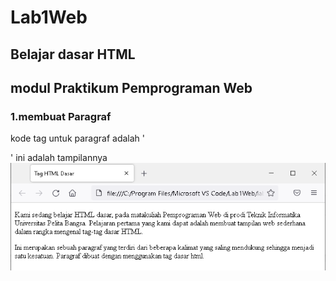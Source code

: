 # Lab1Web
## Belajar dasar HTML
## modul Praktikum Pemprograman Web

### 1.membuat Paragraf 
kode tag untuk paragraf adalah '<p>'
ini adalah tampilannya
![Gambar](Ss1.png)
